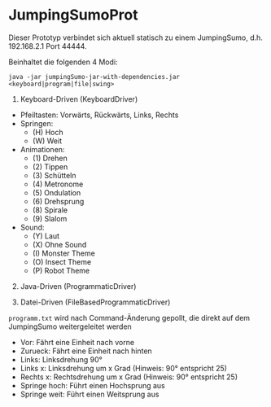 # JumpingSumoProt

Dieser Prototyp verbindet sich aktuell statisch zu einem JumpingSumo, d.h. 192.168.2.1 Port 44444.

Beinhaltet die folgenden 4 Modi:

```java -jar jumpingSumo-jar-with-dependencies.jar <keyboard|program|file|swing>```

1. Keyboard-Driven (KeyboardDriver)
  - Pfeiltasten: Vorwärts, Rückwärts, Links, Rechts
  - Springen: 
	  - (H) Hoch
	  - (W) Weit
  - Animationen: 
	  - (1) Drehen
	  - (2) Tippen
	  - (3) Schütteln
	  - (4) Metronome
	  - (5) Ondulation
	  - (6) Drehsprung
	  - (8) Spirale
	  - (9) Slalom
  - Sound:
      - (Y) Laut
      - (X) Ohne Sound
      - (I) Monster Theme
      - (O) Insect Theme
      - (P) Robot Theme

2. Java-Driven (ProgrammaticDriver)
  
3. Datei-Driven (FileBasedProgrammaticDriver)

```programm.txt``` wird nach Command-Änderung gepollt, die direkt auf dem JumpingSumo weitergeleitet werden
  - Vor: Fährt eine Einheit nach vorne
  - Zurueck: Fährt eine Einheit nach hinten
  - Links: Linksdrehung 90°
  - Links x: Linksdrehung um x Grad (Hinweis: 90° entspricht 25)
  - Rechts x: Rechtsdrehung um x Grad (Hinweis: 90° entspricht 25)
  - Springe hoch: Führt einen Hochsprung aus
  - Springe weit: Führt einen Weitsprung aus

